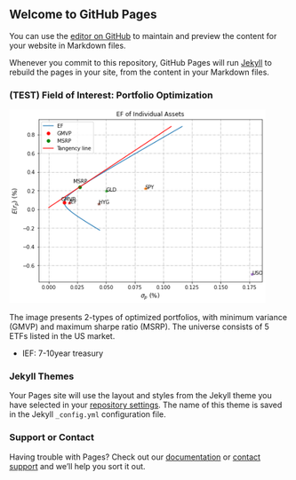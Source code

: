 ## Welcome to GitHub Pages

You can use the [editor on GitHub](https://github.com/quasar-andersen/website/edit/gh-pages/index.md) to maintain and preview the content for your website in Markdown files.

Whenever you commit to this repository, GitHub Pages will run [Jekyll](https://jekyllrb.com/) to rebuild the pages in your site, from the content in your Markdown files.

### (TEST) Field of Interest: Portfolio Optimization

<img src="./fig1.png">

The image presents 2-types of optimized portfolios, with minimum variance (GMVP) and maximum sharpe ratio (MSRP). The universe consists of 5 ETFs listed in the US market.
* IEF: 7-10year treasury

### Jekyll Themes

Your Pages site will use the layout and styles from the Jekyll theme you have selected in your [repository settings](https://github.com/quasar-andersen/website/settings). The name of this theme is saved in the Jekyll `_config.yml` configuration file.

### Support or Contact

Having trouble with Pages? Check out our [documentation](https://docs.github.com/categories/github-pages-basics/) or [contact support](https://support.github.com/contact) and we’ll help you sort it out.
